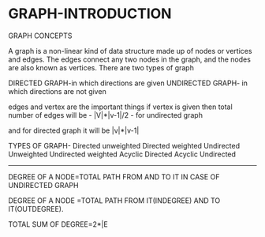 # GRAPH-INTRODUCTION
GRAPH CONCEPTS

A graph is a non-linear kind of data structure made up of nodes or vertices and edges. The edges connect any two nodes in the graph, and the nodes are also known as vertices.
There are two types of graph
 
DIRECTED GRAPH-in which directions are given 
UNDIRECTED GRAPH- in which directions are not given

edges and vertex are the important things 
if vertex is given then total number of edges will be - |V|*|v-1|/2 - for undirected graph

and for directed graph it will be 
|v|*|v-1|

TYPES OF GRAPH-
Directed unweighted
Directed weighted
Undirected Unweighted 
Undirected weighted
Acyclic Directed
Acyclic Undirected


-------------------------------------------
DEGREE OF A NODE=TOTAL PATH FROM AND TO IT IN CASE OF UNDIRECTED GRAPH

DEGREE OF A NODE =TOTAL PATH FROM IT(INDEGREE) AND TO IT(OUTDEGREE).

TOTAL SUM OF DEGREE=2*|E
